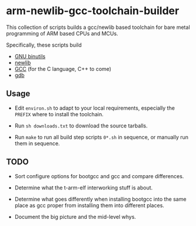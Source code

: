 arm-newlib-gcc-toolchain-builder
================================

This collection of scripts builds a gcc/newlib based toolchain for
bare metal programming of ARM based CPUs and MCUs.

Specifically, these scripts build

  * [GNU binutils][binutils]
  * [newlib][newlib]
  * [GCC][gcc] (for the C language, C++ to come)
  * [gdb][gdb]


Usage
-----

  * Edit `environ.sh` to adapt to your local requirements, especially
    the `PREFIX` where to install the toolchain.

  * Run `sh downloads.txt` to download the source tarballs.

  * Run `make` to run all build step scripts `0*.sh` in sequence,
    or manually run them in sequence.



[binutils]:  http://sources.redhat.com/binutils/
             "GNU binutils"
[gcc]:       http://gcc.gnu.org/
             "GNU Compiler Collection"
[gdb]:       http://gnu.org/software/gdb/
             "GNU debugger"
[newlib]:    http://sourceware.org/newlib/
             "newlib C library"


TODO
----

  * Sort configure options for bootgcc and gcc and compare
    differences.

  * Determine what the t-arm-elf interworking stuff is about.

  * Determine what goes differently when installing bootgcc into the
    same place as gcc proper from installing them into different
    places.

  * Document the big picture and the mid-level whys.
